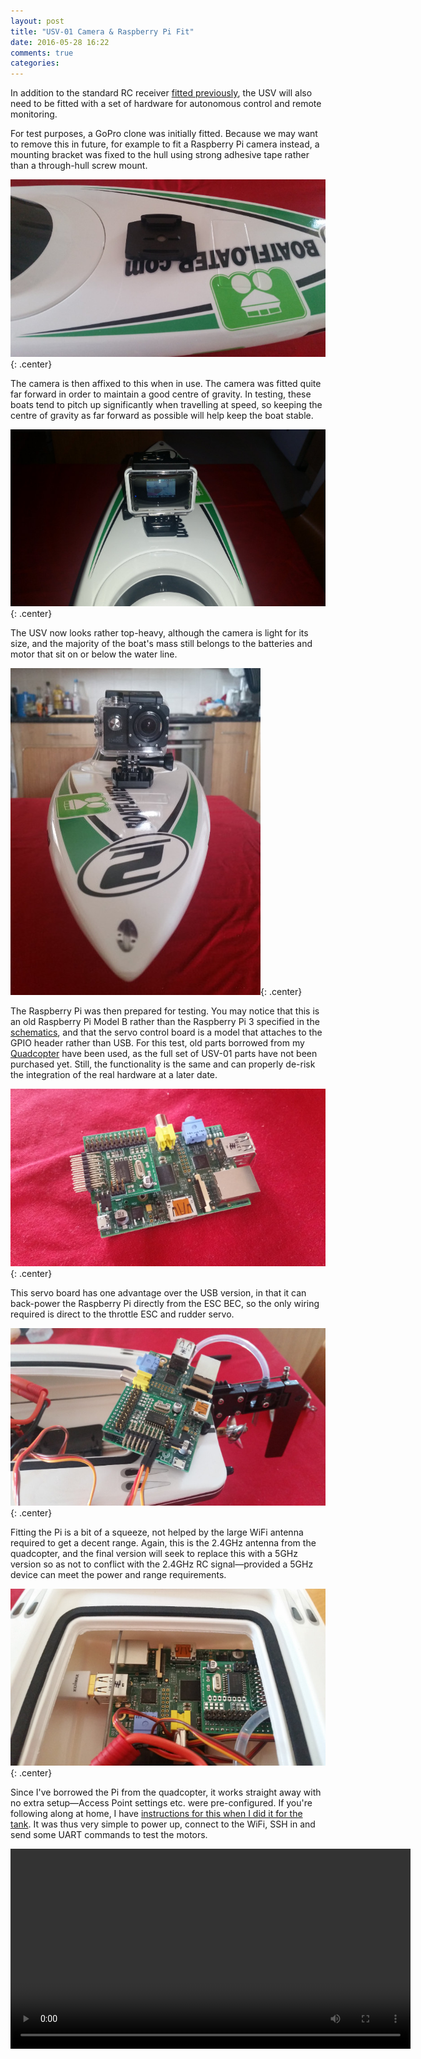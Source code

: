 ```yaml
---
layout: post
title: "USV-01 Camera & Raspberry Pi Fit"
date: 2016-05-28 16:22
comments: true
categories: 
---
```


In addition to the standard RC receiver [fitted previously](../usv-01-rc-electronics-fit), the USV will also need to be fitted with a set of hardware for autonomous control and remote monitoring.

For test purposes, a GoPro clone was initially fitted. Because we may want to remove this in future, for example to fit a Raspberry Pi camera instead, a mounting bracket was fixed to the hull using strong adhesive tape rather than a through-hull screw mount.

![GoPro Mount](/hardware/usv-01/gopromount.jpg){: .center}

The camera is then affixed to this when in use. The camera was fitted quite far forward in order to maintain a good centre of gravity. In testing, these boats tend to pitch up significantly when travelling at speed, so keeping the centre of gravity as far forward as possible will help keep the boat stable.

![GoPro fitted](/hardware/usv-01/goprofitted.jpg){: .center}

The USV now looks rather top-heavy, although the camera is light for its size, and the majority of the boat's mass still belongs to the batteries and motor that sit on or below the water line.

![Top heavy](/hardware/usv-01/goprotopheavy.jpg){: .center}

The Raspberry Pi was then prepared for testing. You may notice that this is an old Raspberry Pi Model B rather than the Raspberry Pi 3 specified in the [schematics](../usv-01-schematics), and that the servo control board is a model that attaches to the GPIO header rather than USB. For this test, old parts borrowed from my [Quadcopter](../quadcopter) have been used, as the full set of USV-01 parts have not been purchased yet. Still, the functionality is the same and can properly de-risk the integration of the real hardware at a later date.

![Raspberry Pi and Servo board](/hardware/usv-01/rpi.jpg){: .center}

This servo board has one advantage over the USB version, in that it can back-power the Raspberry Pi directly from the ESC BEC, so the only wiring required is direct to the throttle ESC and rudder servo.

![Raspberry Pi attached to servo leads](/hardware/usv-01/piontop.jpg){: .center}

Fitting the Pi is a bit of a squeeze, not helped by the large WiFi antenna required to get a decent range. Again, this is the 2.4GHz antenna from the quadcopter, and the final version will seek to replace this with a 5GHz version so as not to conflict with the 2.4GHz RC signal&mdash;provided a 5GHz device can meet the power and range requirements.

![Raspberry Pi fitted inside USV](/hardware/usv-01/pifitted.jpg){: .center}

Since I've borrowed the Pi from the quadcopter, it works straight away with no extra setup&mdash;Access Point settings etc. were pre-configured. If you're following along at home, I have [instructions for this when I did it for the tank](../tank-day-22-i-occidentally-a-whole-access-point/). It was thus very simple to power up, connect to the WiFi, SSH in and send some UART commands to test the motors.

<center><video width="640" controls><source src="https://video.ianrenton.com/usv01/sshcontrol.mp4" type="video/mp4"></video></center>
